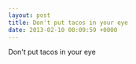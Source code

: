 ```yaml
---
layout: post
title: Don't put tacos in your eye
date: 2013-02-10 00:09:59 +0000
---
```


Don't put tacos in your eye

